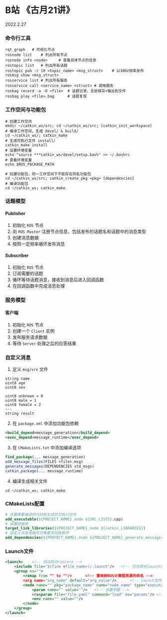 # B站 《古月21讲》
2022.2.27

### 命令行工具

```shell
rqt_graph	# 可视化节点
rosnode list	# 列出所有节点
rosnode info <node>		# 查看具体节点的信息
rostopic list	# 列出所有话题
rostopic pub -r 10 <topic_name> <msg_struct>	# 以10Hz频率发布
rosmsg show <msg_struct>
rosservice list	# 列出所有服务
rosservice call <service_name> <struct>	# 调用服务
rosbag record -a -O <file>	# 话题记录，全部保存+输出到文件
rosbag play <file>.bag		# 话题复现
```

### 工作空间与功能包

```shell
# 创建工作空间
mkdir ~/catkin_ws/src; cd ~/catkin_ws/src; [catkin_init_workspace]
# 编译工作空间，生成 devel/ & build/
cd ~/catkin_ws/; catkin_make
# 生成可执行文件 install/
catkin_make install
# 设置环境变量
echo "source ***catkin_ws/devel/setup.bash" >> ~/.bashrc
# 查看环境变量
echo $ROS_PACKAGE_PATH

# 创建功能包，同一工作空间下不能存在同名功能包
cd ~/catkin_ws/src; catkin_create_pkg <pkg> [dependencies]
# 编译功能包
cd ~/catkin_ws; catkin_make
```

### 话题模型

#### Publisher

1. 初始化 `ROS` 节点
2. 向 `ROS Master` 注册节点信息，包括发布的话题名和话题中的消息类型
3. 创建消息数据
4. 按照一定频率循环发布消息

#### Subscriber

1. 初始化 `ROS` 节点
2. 订阅需要的话题
3. 循环等待话题消息，接收到消息后进入回调函数
4. 在回调函数中完成消息处理

### 服务模型

#### 客户端

1. 初始化 `ROS` 节点
2. 创建一个 `Client` 实例
3. 发布服务请求数据
4. 等待 `Server` 处理之后的应答结果

### 自定义消息

1. 定义 `msg/srv` 文件

```shell
string name
uint8 age
uint8 sex

uint8 unknown = 0
uint8 male = 1
uint8 female = 2
---
string result
```

2. 在 `package.xml` 中添加功能包依赖

```xml
<build_depend>message_generation</build_depend>
<exec_depend>message_runtime</exec_depend>
```

3. 在 `CMakeLists.txt` 中添加编译选项

```cmake
find_package(... message_generation)
add_message_files(FILES <file>.msg)
generate_messages(DEPENDENCIES std_msgs)
catkin_package(... message_runtime)
```

4. 编译生成相关文件

```shell
cd ~/catkin_ws; catkin_make
```

### CMakeLists配置

```cmake
# 设置需要编译的代码和生成的可执行文件
add_executable(${PROJECT_NAME}_node ${SRC_LISTS}.cpp)
# 设置链接库
target_link_libraries(${PROJECT_NAME}_node ${catkin_LIBRARIES})
# 自定义消息或服务则需要添加依赖项
add_dependencies(${PROFECT_NAME}_node ${PROJECT_NAME}_generate_messages_cpp)	# 后者无需改动
```

### Launch文件

```xml
<launch>	<!-- 自动启动roscore -->
    <include file="$(fine <file_name>)/.launch"/>	<!-- 包含其他launch文件 -->
    <group ns="">
        <remap from "" to ""/>		<!-- 重映射ROS计算图资源的命名 -->
        <arg name="arg_name" default="arg_value"/>		<!-- launch文件内部的参数 -->
		<node name="" pkg="package_name" name="node_name" type="executable_name" output="screen" ns="" args="$(arg arg_name)" respawn="挂掉是否重启" required="是否必须运行成功">
        	<param name="" value=""/>	<!-- 设置参数 -->
            <rosparam file="file.yaml" command="load" ns="params"/>	<!-- 加载文件中的多个参数 -->
            <env name="" value=""/>
        </node>
    </group>
</launch>
```

